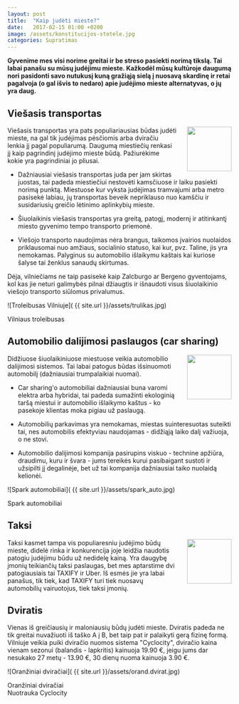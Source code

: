 ```yaml
---
layout: post
title:  "Kaip judėti mieste?"
date:   2017-02-15 01:00 +0200
image: /assets/konstitucijos-stotele.jpg
categories: Supratimas
---
```


<b>Gyvenime mes visi norime greitai ir be streso pasiekti norimą tikslą. Tai labai panašu su mūsų judėjimu mieste. Kažkodėl mūsų kultūroje daugumą nori pasidonti savo <span class="underline">nutukusį kuną</span> gražiąją sielą į nuosavą skardinę ir retai pagalvoja (o gal išvis to nedaro) apie judėjimo mieste alternatyvas, o jų yra daug.</b>

## Viešasis transportas 
<img src="{{ site.url }}/assets/trulikas_vektor.svg" width="100" height="100" style="float: right;margin-left: 24px;" />
Viešasis transportas yra pats populiariausias būdas judėti mieste, na gal tik judėjimas pėsčiomis arba dviračiu lenkia jį pagal populiarumą. Daugumą miestiečių renkasi jį kaip pagrindinį judėjimo mieste būdą. Pažiurėkime kokie yra pagrindiniai jo pliusai.

* Dažniausiai viešasis transportas juda per jam skirtas juostas, tai padeda  miestiečiui nestovėti kamsčiuose ir laiku pasiekti norimą punktą. Miestuose kur vyksta judėjimas tramvajumi arba metro pasisekė labiau, jų transportas beveik nepriklauso nuo kamščiu ir susidariusių greičio lėtinimo aplinkybių mieste.

* Šiuolaikinis viešasis transportas yra greitą, patogį, modernį ir atitinkantį miesto gyvenimo tempo transporto priemonė.

* Viešojo transporto naudojimas nėra brangus, taikomos įvairios nuolaidos priklausomai nuo amžiaus, socialinio statuso, kai kur, pvz. Taline, jis yra nemokamas.
Palyginus su automobilio išlaikymu kaštais kai kuriose šalyse tai ženklus sanaudų skirtumas.

Dėja, vilniečiams ne taip pasisekė kaip Zalcburgo ar Bergeno gyventojams, kol kas jie neturi galimybės pilnai džiaugtis ir išnaudoti visus šiuolaikinio viešojo transporto siūlomus privalumus.

![Troleibusas Vilniuje]( {{ site.url }}/assets/trulikas.jpg)
<div class="lighter smaller" style="margin:12px 0;">Vilniaus troleibusas</div>

## Automobilio dalijimosi paslaugos (car sharing)
<img src="{{ site.url }}/assets/car_sharing.svg" width="100" height="100" style="float: right;margin-left: 24px;" />
Didžiuose šiuolaikiniuose miestuose veikia automobilio dalijimosi sistemos. Tai labai patogus būdas išsinuomoti automobilį (dažniausiai trumpalaikiai nuomai).

* Car sharing'o automobiliai dažniausiai buna varomi elektra arba hybridai, tai padeda sumažinti ekologinią taršą miestui ir automobilio išlaikymo kaštus - ko pasekoje klientas moka pigiau už paslaugą.

* Automobilių parkavimas yra nemokamas, miestas suinteresuotas suteikti tai, nes automobilis efektyviau naudojamas - didžiąją laiko dalį važiuoja, o ne stovi.

* Automobilio dalijimosi kompanija pasirupins viskuo - technine apžiūra, draudimu, kuru ir švara - jums tereikės kurui pasibaigant sustoti ir užsipilti jį degalinėje, bet už tai kompanija dažniausiai taiko nuolaidą kelionėi.

![Spark automobiliai]( {{ site.url }}/assets/spark_auto.jpg)
<div class="lighter smaller" style="margin:12px 0;">Spark automobiliai</div>


## Taksi
<img src="{{ site.url }}/assets/taxi.svg" width="100" height="100" style="float: right;margin-left: 24px;" />

Taksi kasmet tampa vis populiaresniu judėjimo būdų mieste, didelė rinka ir konkurencija joje leidžia naudotis patogiu judėjimu būdu už nedidelę kainą. Yra daugybę įmonių teikiančių taksi paslaugas, bet mes aptarstime dvi patogiausiais tai TAXIFY ir Uber. Iš esmės jie yra labai panašus, tik tiek, kad TAXIFY turi tiek nuosavų automobilių vairuotojus, tiek taksi įmonių.


## Dviratis

Vienas iš greičiausių ir maloniausių būdų judėti mieste. Dviratis padeda ne tik greitai nuvažiuoti iš taško A į B, bet taip pat ir palaikyti gerą fizinę formą. Vilniuje veikia puiki dviračio nuomos sistema "Cyclocity", dviračio kaina vienam sezonui (balandis - lapkritis) kainuoja 19.90 €, jeigu jums dar nesukako 27 metų - 13.90 €, 30 dienų nuoma kainuoja  3.90 €.

![Oranžiniai dviračiai]( {{ site.url }}/assets/orand.dvirat.jpg)
<div class="lighter smaller" style="margin:12px 0;">Oranžiniai dviračiai <br />
Nuotrauka Cyclocity</div>


